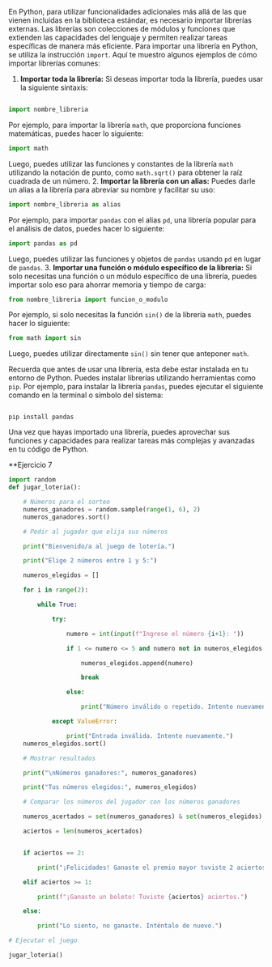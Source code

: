 En Python, para utilizar funcionalidades adicionales más allá de las que vienen incluidas en la biblioteca estándar, es necesario importar librerías externas. Las librerías son colecciones de módulos y funciones que extienden las capacidades del lenguaje y permiten realizar tareas específicas de manera más eficiente. Para importar una librería en Python, se utiliza la instrucción `import`. Aquí te muestro algunos ejemplos de cómo importar librerías comunes: 
1. **Importar toda la librería:** 
Si deseas importar toda la librería, puedes usar la siguiente sintaxis:

```python

import nombre_libreria
```
Por ejemplo, para importar la librería `math`, que proporciona funciones matemáticas, puedes hacer lo siguiente:

```python
import math
```
Luego, puedes utilizar las funciones y constantes de la librería `math` utilizando la notación de punto, como `math.sqrt()` para obtener la raíz cuadrada de un número. 
2. **Importar la librería con un alias:** 
Puedes darle un alias a la librería para abreviar su nombre y facilitar su uso:

```python
import nombre_libreria as alias
```
Por ejemplo, para importar `pandas` con el alias `pd`, una librería popular para el análisis de datos, puedes hacer lo siguiente:

```python
import pandas as pd
```
Luego, puedes utilizar las funciones y objetos de `pandas` usando `pd` en lugar de `pandas`. 
3. **Importar una función o módulo específico de la librería:** 
Si solo necesitas una función o un módulo específico de una librería, puedes importar solo eso para ahorrar memoria y tiempo de carga:

```python
from nombre_libreria import funcion_o_modulo
```
Por ejemplo, si solo necesitas la función `sin()` de la librería `math`, puedes hacer lo siguiente:

```python
from math import sin
```
Luego, puedes utilizar directamente `sin()` sin tener que anteponer `math`.

Recuerda que antes de usar una librería, esta debe estar instalada en tu entorno de Python. Puedes instalar librerías utilizando herramientas como `pip`. Por ejemplo, para instalar la librería `pandas`, puedes ejecutar el siguiente comando en la terminal o símbolo del sistema:

```

pip install pandas
```



Una vez que hayas importado una librería, puedes aprovechar sus funciones y capacidades para realizar tareas más complejas y avanzadas en tu código de Python.

**Ejercicio 7
```python
import random
def jugar_loteria():

    # Números para el sorteo
    numeros_ganadores = random.sample(range(1, 6), 2)
    numeros_ganadores.sort()

    # Pedir al jugador que elija sus números

    print("Bienvenido/a al juego de lotería.")

    print("Elige 2 números entre 1 y 5:")

    numeros_elegidos = []

    for i in range(2):

        while True:

            try:

                numero = int(input(f"Ingrese el número {i+1}: "))

                if 1 <= numero <= 5 and numero not in numeros_elegidos:

                    numeros_elegidos.append(numero)

                    break

                else:

                    print("Número inválido o repetido. Intente nuevamente.")

            except ValueError:

                print("Entrada inválida. Intente nuevamente.")
    numeros_elegidos.sort()

    # Mostrar resultados

    print("\nNúmeros ganadores:", numeros_ganadores)

    print("Tus números elegidos:", numeros_elegidos)

    # Comparar los números del jugador con los números ganadores

    numeros_acertados = set(numeros_ganadores) & set(numeros_elegidos)

    aciertos = len(numeros_acertados)


    if aciertos == 2:

        print("¡Felicidades! Ganaste el premio mayor tuviste 2 aciertos.")

    elif aciertos >= 1:

        print(f"¡Ganaste un boleto! Tuviste {aciertos} aciertos.")

    else:

        print("Lo siento, no ganaste. Inténtalo de nuevo.")

# Ejecutar el juego

jugar_loteria()
```
